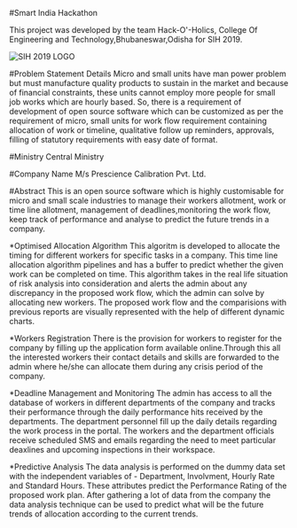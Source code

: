 #Smart India Hackathon

This project was developed by the team Hack-O'-Holics, College Of Engineering and Technology,Bhubaneswar,Odisha for SIH 2019.

![SIH 2019 LOGO](../img/download.jpg)


#Problem Statement Details
Micro and small units have man power problem but must manufacture quality products to sustain in the market and because of financial constraints, these units cannot employ more people for small job works which are hourly based. So, there is a requirement of development of open source software which can be customized as per the requirement of micro, small units for work flow requirement containing allocation of work or timeline, qualitative follow up reminders, approvals, filling of statutory requirements with easy date of format.

#Ministry
Central Ministry

#Company Name
M/s Prescience Calibration Pvt. Ltd.


#Abstract
This is an open source software which is highly customisable for micro and small scale industries to manage their workers allotment, work or time line allotment, management of deadlines,monitoring the work flow, keep track of performance and analyse to predict the future trends in a company. 

*Optimised Allocation Algorithm
This algoritm is developed to allocate the timing for different workers for specific tasks in a company. This time line allocation algorithm pipelines and has a buffer to predict whether the given work can be completed on time. This algorithm takes in the real life situation of risk analysis into consideration and alerts the admin about any discrepancy in the proposed work flow, which the admin can solve by allocating new workers. The proposed work flow and the comparisions with previous reports are visually represented with the help of different dynamic charts.

*Workers Registration
There is the provision for workers to register for the company by filling up the application form available online.Through this all the interested workers their contact details and skills are forwarded to the admin where he/she can allocate them during any crisis period of the company.

*Deadline Management and Monitoring
The admin has access to all the database of workers in different departments of the company and tracks their performance through the daily performance hits received by the departments. The department personnel fill up the daily details regarding the work process in the portal. The workers and the department officials receive scheduled SMS and emails regarding the need to meet particular deaxlines and upcoming inspections in their workspace.

*Predictive Analysis
The data analysis is performed on the dummy data set with the independent variables of - Department, Involvment, Hourly Rate and Standard Hours. These attributes predict the Performance Rating of the proposed work plan. After gathering a lot of data from the company the data analysis technique can be used to predict what will be the future trends of allocation according to the current trends.

